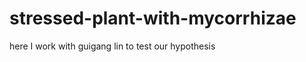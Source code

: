 stressed-plant-with-mycorrhizae
===============================

here I work with guigang lin to test our hypothesis
